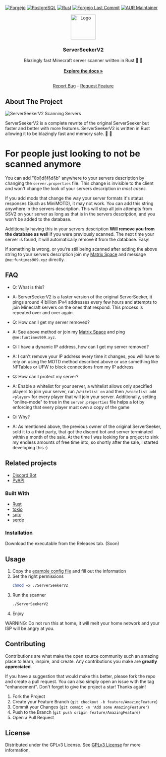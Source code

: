 [![Forgejo](https://img.shields.io/badge/forgejo-%23F2712B.svg?style=for-the-badge&logo=forgejo&logoColor=white)](https://git.funtimes909.xyz/ServerSeekerV2/ServerSeekerV2-API)
[![PostgreSQL](https://img.shields.io/badge/PostgreSQL-%234169E1?style=for-the-badge&logo=postgresql&logoColor=white)](https://www.postgresql.org/)
[![Rust](https://img.shields.io/badge/Rust-red?style=for-the-badge&logo=rust)](https://www.rust-lang.org/)
[![Forgejo Last Commit](https://img.shields.io/gitea/last-commit/ServerSeekerV2/ServerSeekerV2?gitea_url=https%3A%2F%2Fgit.funtimes909.xyz%2F&style=for-the-badge&logo=forgejo)](https://git.funtimes909.xyz/ServerSeekerV2/ServerSeekerV2)
[![AUR Maintainer](https://img.shields.io/aur/maintainer/serverseekerv2-git?style=for-the-badge&logo=archlinux&label=aur%20maintainer)](https://aur.archlinux.org/packages/serverseekerv2-git)
<br/>
<div align="center">
<a href="https://github.com/ShaanCoding/ReadME-Generator">
<img src="https://git.funtimes909.xyz/repo-avatars/248ef58dc8dc0ffa0a1cd47485a11703b49348540f2877b747c1846b843552b0" alt="Logo" width="80" height="80">
</a>
<h3 align="center">ServerSeekerV2</h3>
<p align="center">
Blazingly fast Minecraft server scanner written in Rust 🦀 🚀
<br/>
<br/>
<a href="https://git.funtimes909.xyz/ServerSeekerV2/ServerSeekerV2/wiki"><strong>Explore the docs »</strong></a>
<br/>
<br/>

<a href="https://git.funtimes909.xyz/ServerSeekerV2/ServerSeekerV2/issues/new">Report Bug</a> -
<a href="https://git.funtimes909.xyz/ServerSeekerV2/ServerSeekerV2/issues/new">Request Feature</a>
</p>
</div>

## About The Project

![ServerSeekerV2 Scanning Servers](https://files.nucceteere.xyz/assets/SSV2.png)

ServerSeekerV2 is a complete rewrite of the original ServerSeeker but faster and better with more features.
ServerSeekerV2 is written in Rust allowing it to be blazingly fast and memory safe. 🦀 🚀

# For people just looking to not be scanned anymore

You can add "§b§d§f§d§b" anywhere to your servers description by changing the ``server.properties`` file. This change is
invisible to the client and won't change the look of your servers description *in most cases.*

If you add mods that change the way your server formats it's status responses (Such as MiniMOTD), it may not work. You
can add this string anywhere in the servers description. This will stop all join attempts from SSV2 on your server as
long as that is
in the servers description, and you won't be added to the database.

Additionally having this in your servers description **Will remove you from the database as well** if you were
previously scanned. The
next time your server is found, it will automatically remove it from the database. Easy!

If something is wrong, or you're still being scanned after adding the above string to your servers description join
my [Matrix Space](https://matrix.to/#/#projects:funtimes909.xyz) and message ``@me:funtimes909.xyz`` directly.

## FAQ

- Q: What is this?
- A: ServerSeekerV2 is a faster version of the original ServerSeeker, it pings around 4 billion IPv4 addresses every few
  hours and attempts to join Minecraft servers on the ones that respond. This process is repeated over and over again.

- Q: How can I get my server removed?
- A: See above method or join my [Matrix Space](https://matrix.to/#/#projects:funtimes909.xyz) and ping
  ``@me:funtimes909.xyz``.

- Q: I have a dynamic IP address, how can I get my server removed?
- A: I can't remove your IP address every time it changes, you will have to rely on using the MOTD method described
  above or use something like NFTables or UFW to block connections from my IP address

- Q: How can I protect my server?
- A: Enable a whitelist for your server, a whitelist allows only specified players to join your server, run
  ``/whitelist on`` and then ``/whitelist add <player>`` for every player that will join your server. Additionally,
  setting "online-mode" to true in the ``server.properties`` file helps a lot by enforcing that every player must own a
  copy of the game


- Q: Why?
- A: As mentioned above, the previous owner of the original ServerSeeker, sold it to a third party, that got the discord
  bot and server terminated within a month of the sale. At the time I was looking for a project to sink my
  endless amounts of free time into, so shortly after the sale, I started developing this :)

## Related projects

- [Discord Bot](https://git.funtimes909.xyz/ServerSeekerV2/ServerSeekerV2-Discord-Bot)
- [PyAPI](https://git.funtimes909.xyz/ServerSeekerV2/ServerSeekerV2-API)

### Built With

- [Rust](https://www.rust-lang.org/)
- [tokio](https://crates.io/crates/tokio)
- [sqlx](https://crates.io/crates/sqlx)
- [serde](https://crates.io/crates/serde)

### Installation

Download the executable from the Releases tab. (Soon)

## Usage

1. Copy
   the [example config file](https://git.funtimes909.xyz/ServerSeekerV2/ServerSeekerV2/src/branch/main/config-example.toml)
   and fill out the information
2. Set the right permissions
   ```sh
   chmod +x ./ServerSeekerV2
   ```
3. Run the scanner
   ```sh
   ./ServerSeekerV2
   ```
4. Enjoy

WARNING: Do not run this at home, it will melt your home network and your ISP will be angry at you.

## Contributing

Contributions are what make the open source community such an amazing place to learn, inspire, and create. Any
contributions you make are **greatly appreciated**.

If you have a suggestion that would make this better, please fork the repo and create a pull request. You can also
simply open an issue with the tag "enhancement".
Don't forget to give the project a star! Thanks again!

1. Fork the Project
2. Create your Feature Branch (`git checkout -b feature/AmazingFeature`)
3. Commit your Changes (`git commit -m 'Add some AmazingFeature'`)
4. Push to the Branch (`git push origin feature/AmazingFeature`)
5. Open a Pull Request

## License

Distributed under the GPLv3 License. See [GPLv3 License](https://opensource.org/license/gpl-3-0) for more information.
